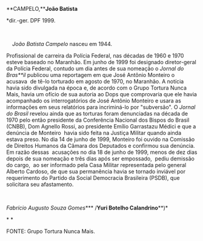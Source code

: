 **CAMPELO,****João Batista**

\*dir.-ger. DPF 1999.

 

    *João Batista Campelo* nasceu em 1944.

Profissional de carreira da Polícia Federal, nas décadas de 1960 e 1970
esteve baseado no Maranhão. Em junho de 1999 foi designado diretor-geral
da Polícia Federal, contudo um dia antes de sua nomeação o *Jornal do
Bras**il* publicou uma reportagem em que José Antônio Monteiro o
acusava  de tê-lo torturado em agosto de 1970, no Maranhão. A notícia
havia sido divulgada na época e, de acordo com o Grupo Tortura Nunca
Mais, havia um ofício de sua autoria ao Dops que comprovaria que ele
havia acompanhado os interrogatórios de José Antônio Monteiro e usara as
informações em seus relatórios para incriminá-lo por "subversão". O
*Jornal do Brasil* revelou ainda que as torturas foram denunciadas na
década de 1970 pelo então presidente da Conferência Nacional dos Bispos
do Brasil (CNBB), Dom Agnello Rossi, ao presidente Emílio Garrastazu
Médici e que a denúncia de Monteiro  havia sido feita na Justiça Militar
quando ainda estava preso. No dia 14 de junho de 1999, Monteiro foi
ouvido na Comissão de Direitos Humanos da Câmara dos Deputados e
confirmou sua denúncia. Em razão dessas  acusações no dia 18 de junho de
1999, menos de dez dias depois de sua nomeação e três dias após ser
empossado,  pediu demissão do cargo,  ao ser informado pela Casa Militar
representada pelo general Alberto Cardoso, de que sua permanência havia
se tornado inviável por requerimento do Partido da Social Democracia
Brasileira (PSDB), que solicitara seu afastamento.

 

*Fabrício Augusto Souza Gomes**** /**Yuri Botelho Calandrino****)*

* *

FONTE: Grupo Tortura Nunca Mais.

 
